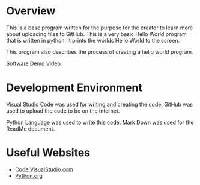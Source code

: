 # Overview

This is a base program written for the purpose for the creator to learn more about uploading files to GitHub.
This is a very basic Hello World program that is written in python. It prints the worlds Hello World to the screen.

This program also describes the process of creating a hello world program.


[Software Demo Video](https://youtu.be/Uy089xyUO8I)

# Development Environment

Visual Studio Code was used for writing and creating the code.
GitHub was used to upload the code to be on the internet.

Python Language was used to write this code. Mark Down was used for the ReadMe document.

# Useful Websites

* [Code.VisualStudio.com](https://code.visualstudio.com/docs/python/python-tutorial)
* [Python.org](https://www.python.org/about/gettingstarted/)